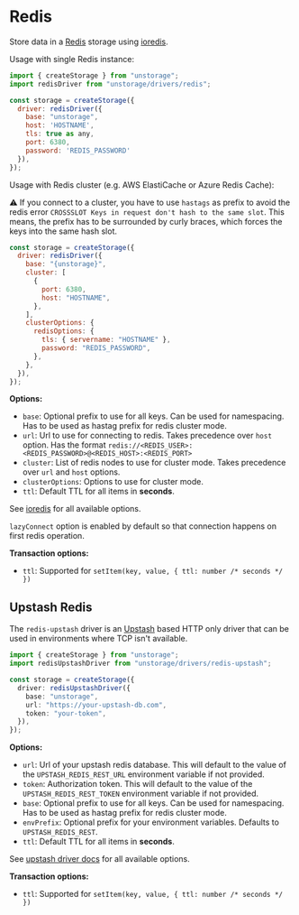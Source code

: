 # Redis

Store data in a [Redis](https://redis.com/) storage using [ioredis](https://github.com/luin/ioredis).

Usage with single Redis instance:

```js
import { createStorage } from "unstorage";
import redisDriver from "unstorage/drivers/redis";

const storage = createStorage({
  driver: redisDriver({
    base: "unstorage",
    host: 'HOSTNAME',
    tls: true as any,
    port: 6380,
    password: 'REDIS_PASSWORD'
  }),
});
```

Usage with Redis cluster (e.g. AWS ElastiCache or Azure Redis Cache):

⚠️ If you connect to a cluster, you have to use `hastags` as prefix to avoid the redis error `CROSSSLOT Keys in request don't hash to the same slot`. This means, the prefix has to be surrounded by curly braces, which forces the keys into the same hash slot.

```js
const storage = createStorage({
  driver: redisDriver({
    base: "{unstorage}",
    cluster: [
      {
        port: 6380,
        host: "HOSTNAME",
      },
    ],
    clusterOptions: {
      redisOptions: {
        tls: { servername: "HOSTNAME" },
        password: "REDIS_PASSWORD",
      },
    },
  }),
});
```

**Options:**

- `base`: Optional prefix to use for all keys. Can be used for namespacing. Has to be used as hastag prefix for redis cluster mode.
- `url`: Url to use for connecting to redis. Takes precedence over `host` option. Has the format `redis://<REDIS_USER>:<REDIS_PASSWORD>@<REDIS_HOST>:<REDIS_PORT>`
- `cluster`: List of redis nodes to use for cluster mode. Takes precedence over `url` and `host` options.
- `clusterOptions`: Options to use for cluster mode.
- `ttl`: Default TTL for all items in **seconds**.

See [ioredis](https://github.com/luin/ioredis/blob/master/API.md#new-redisport-host-options) for all available options.

`lazyConnect` option is enabled by default so that connection happens on first redis operation.

**Transaction options:**

- `ttl`: Supported for `setItem(key, value, { ttl: number /* seconds */ })`

## Upstash Redis

The `redis-upstash` driver is an [Upstash](https://upstash.com/) based HTTP only driver that can be used in environments where TCP isn't available.

```ts
import { createStorage } from "unstorage";
import redisUpstashDriver from "unstorage/drivers/redis-upstash";

const storage = createStorage({
  driver: redisUpstashDriver({
    base: "unstorage",
    url: "https://your-upstash-db.com",
    token: "your-token",
  }),
});
```

**Options:**

- `url`: Url of your upstash redis database. This will default to the value of the `UPSTASH_REDIS_REST_URL` environment variable if not provided.
- `token`: Authorization token. This will default to the value of the `UPSTASH_REDIS_REST_TOKEN` environment variable if not provided.
- `base`: Optional prefix to use for all keys. Can be used for namespacing. Has to be used as hastag prefix for redis cluster mode.
- `envPrefix`: Optional prefix for your environment variables. Defaults to `UPSTASH_REDIS_REST`.
- `ttl`: Default TTL for all items in **seconds**.

See [upstash driver docs](https://github.com/upstash/upstash-redis) for all available options.

**Transaction options:**

- `ttl`: Supported for `setItem(key, value, { ttl: number /* seconds */ })`
